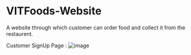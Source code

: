 # VITFoods-Website
A website through which customer can order food and collect it from the restaurent.

Customer SignUp Page :
![image](https://github.com/tkgowtham/VITFoods-Website/assets/27626360/f2f635ec-f587-4f0d-8196-912181849d7e)

